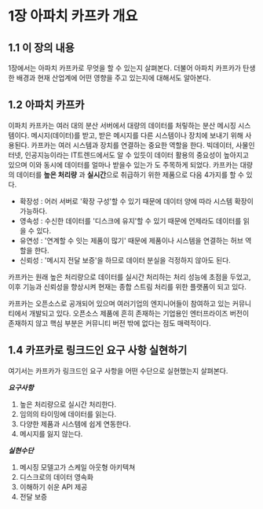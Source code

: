 # 1장 아파치 카프카 개요

## 1.1 이 장의 내용
1장에서는 아파치 카프카로 무엇을 할 수 있는지 살펴본다. 더불어 아파치 카프카가 탄생한 배경과 현재 산업계에 어떤 영향을 주고 있는지에 대해서도 알아본다.

## 1.2 아파치 카프카
이파치 카프카는 여러 대의 분산 서버에서 대량의 데이터를 처맇하는 분산 메시징 시스템이다. 메시지(데이터)를 받고, 받은 메시지를 다른 시스템이나 장치에 보내기 위해 사용된다. 카프카는 여러 시스템과 장치를 연결하는 중요한 역할을 한다.
빅데이터, 사물인터넷, 인공지능이라는 IT트렌드에서도 알 수 있듯이 데이터 활용의 중요성이 높아지고 있으며 이와 동시에 데이터를 얼마나 받을수 있는가 도 주목하게 되었다.
카프카는 대량의 데이터를 **높은 처리량** 과 **실시간**으로 취급하기 위한 제품으로 다음 4가지를 할 수 있다.

* 확장성 : 어러 서버로 '확장 구성'할 수 있기 때문에 데이터 양에 따라 시스템 확장이 가능하다.
* 영속성 : 수신한 데이터를 '디스크에 유지'할 수 있기 때문에 언제라도 데이터를 읽을 수 있다.
* 유연성 : '연계할 수 잇는 제품이 많기' 때문에 제품이나 시스템을 연결하는 허브 역할을 한다.
* 신뢰성 : '메시지 전달 보증'을 하므로 데이터 분실을 걱정하지 않아도 된다.

카프카는 원래 높은 처리량으로 데이터를 실시간 처리하는 처리 성능에 초점을 두었고, 이후 기능과 신뢰성을 향상시켜 현재는 종합 스트림 처리를 위한 플랫폼이 되고 있다.

카프카는 오픈소스로 공개되어 있으며 여러기업의 엔지니어들이 참여하고 있는 커뮤니티에서 개발되고 있다. 오픈소스 제품에 흔히 존재하는 기업용인 엔터프라이즈 버전이 존재하지 않고 핵심 부분은 커뮤니티 버전 밖에 없다는 점도 매력적이다.

## 1.4 카프카로 링크드인 요구 사항 실현하기
여기서는 카프카가 링크드인 요구 사항을 어떤 수단으로 실현했는지 살펴본다.

***요구사항***
  1. 높은 처리량으로 실시간 처리한다.
  2. 임의의 타이밍에 데이터를 읽는다.
  3. 다양한 제품과 시스템에 쉽게 연동한다.
  4. 메시지를 잃지 않는다.

***실현수단***
  1. 메시징 모델고가 스케일 아웃형 아키텍쳐
  2. 디스크로의 데이터 영속화
  3. 이해하기 쉬운 API 제공
  4. 전달 보증
